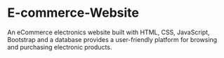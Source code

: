 # E-commerce-Website
An eCommerce electronics website built with HTML, CSS, JavaScript, Bootstrap and a database provides a user-friendly platform for browsing and purchasing electronic products.
